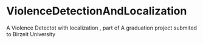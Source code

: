 # ViolenceDetectionAndLocalization
 A Violence Detectot with localization , part of A graduation project submited to Birzeit University
